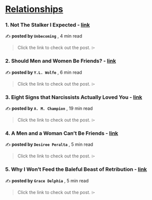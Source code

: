 
<h1><a href=https://medium.com/tag/relationships/recommended target="_blank" rel="noopener noreferrer">Relationships</a></h1>
<h3>1. Not The Stalker I Expected - <a href=https://medium.com/@UnbecomingStories/not-the-stalker-i-expected-2dbbde210c55?source=tag_recommended_feed---------0-84----------relationships----------c9503974_f850_4386_a398_999ab3488d78------- target="_blank" rel="noopener noreferrer">link</a></h3>

✍️ **posted by `Unbecoming`** <date> , 4 min read</date>

<blockquote>Click the link to check out the post. ⌲</blockquote>

<h3>2. Should Men and Women Be Friends? - <a href=https://medium.com/liberty-76/should-men-and-women-be-friends-a1638259026c?source=tag_recommended_feed---------1-107----------relationships----------c9503974_f850_4386_a398_999ab3488d78------- target="_blank" rel="noopener noreferrer">link</a></h3>

✍️ **posted by `Y.L. Wolfe`** <date> , 6 min read</date>

<blockquote>Click the link to check out the post. ⌲</blockquote>

<h3>3. Eight Signs that Narcissists Actually Loved You - <a href=https://medium.com/@SPClusterB/eight-signs-that-narcissists-actually-loved-you-fbe6d2e4da0b?source=tag_recommended_feed---------2-85----------relationships----------c9503974_f850_4386_a398_999ab3488d78------- target="_blank" rel="noopener noreferrer">link</a></h3>

✍️ **posted by `A. M. Champion`** <date> , 19 min read</date>

<blockquote>Click the link to check out the post. ⌲</blockquote>

<h3>4. A Men and a Woman Can’t Be Friends - <a href=https://medium.com/publishous/a-men-and-a-woman-cant-be-friends-28746039c6ad?source=tag_recommended_feed---------3-84----------relationships----------c9503974_f850_4386_a398_999ab3488d78------- target="_blank" rel="noopener noreferrer">link</a></h3>

✍️ **posted by `Desiree Peralta`** <date> , 5 min read</date>

<blockquote>Click the link to check out the post. ⌲</blockquote>

<h3>5. Why I Won’t Feed the Baleful Beast of Retribution - <a href=https://medium.com/the-taoist-online/why-i-wont-feed-the-baleful-beast-of-retribution-0cfa77953b20?source=tag_recommended_feed---------4-107----------relationships----------c9503974_f850_4386_a398_999ab3488d78------- target="_blank" rel="noopener noreferrer">link</a></h3>

✍️ **posted by `Grace Delphia`** <date> , 5 min read</date>

<blockquote>Click the link to check out the post. ⌲</blockquote>

